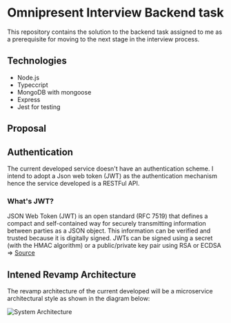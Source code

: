 # Omnipresent Interview Backend task

This repository contains the solution to the backend task assigned to me as a prerequisite for moving to the next stage in the interview process. 

## Technologies 

- Node.js 
- Typeccript
- MongoDB with mongoose
- Express
- Jest for testing

## Proposal 

## Authentication

The current developed service doesn't have an authentication scheme. I intend to adopt a Json web token (JWT) as the authentication mechanism hence the service developed is a RESTFul API. 

### What's JWT? 

JSON Web Token (JWT) is an open standard (RFC 7519) that defines a compact and self-contained way for securely transmitting information between parties as a JSON object. This information can be verified and trusted because it is digitally signed. JWTs can be signed using a secret (with the HMAC algorithm) or a public/private key pair using RSA or ECDSA => [Source](https://jwt.io/introduction)

## Intened Revamp Architecture

The revamp architecture of the current developed will be a microservice architectural style as shown in the diagram below: 

![System Architecture](https://drive.google.com/file/d/1pgpyCTZ8lB1x_yv-rJSY3CT3nLnx9TkI/view?usp=sharing)
